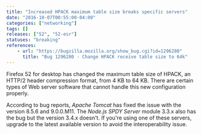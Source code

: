 ```yaml
---
title: "Increased HPACK maximum table size breaks specific servers"
date: "2016-10-07T00:55:00-04:00"
categories: ["networking"]
tags: []
releases: ["52", "52-esr"]
statuses: "breaking"
references:
    - url: "https://bugzilla.mozilla.org/show_bug.cgi?id=1296280"
      title: "Bug 1296280 - Change HPACK receive table size to 64k"
---
```

Firefox 52 for desktop has changed the maximum table size of HPACK, an HTTP/2 header compression format, from 4 KB to 64 KB. There are certain types of Web server software that cannot handle this new configuration properly.

According to bug reports, *Apache Tomcat* has fixed the issue with the version 8.5.6 and 9.0.0.M11. The *Node.js SPDY Server* module 3.3.x also has the bug but the version 3.4.x doesn't. If you're using one of these servers, upgrade to the latest available version to avoid the interoperability issue.
